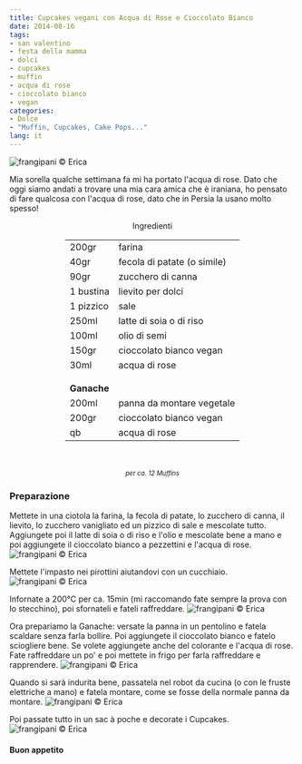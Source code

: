 ```yaml
---
title: Cupcakes vegani con Acqua di Rose e Cioccolato Bianco
date: 2014-08-16
tags:
- san valentino
- festa della mamma 
- dolci
- cupcakes
- muffin
- acqua di rose
- cioccolato bianco
- vegan
categories:
- Dolce
- "Muffin, Cupcakes, Cake Pops..."
lang: it
---
```

![](header.jpg "frangipani © Erica")

Mia sorella qualche settimana fa mi ha portato l'acqua di rose. Dato che oggi siamo andati a trovare una mia cara amica che è iraniana, ho pensato di fare qualcosa con l'acqua di rose, dato che in Persia la usano molto spesso!


<div id="wrapper" style="text-align: center">
  <div id="yourdiv" style="display: inline-block;">
    <div class="ingredients">
      <div class="ingredients-title">Ingredienti</div>
      <table>
        <tbody>
          <tr>
            <td>200gr</td>
            <td>farina</td>
          </tr>
          <tr>
            <td>40gr</td>
            <td>fecola di patate (o simile)</td>
          </tr>
          <tr>
            <td>90gr</td>
            <td>zucchero di canna</td>
          </tr>
          <tr>
            <td>1 bustina</td>
            <td>lievito per dolci</td>
          </tr>
          <tr>
            <td>1 pizzico</td>
            <td>sale</td>
          </tr>
          <tr>
            <td>250ml</td>
            <td>latte di soia o di riso</td>
          </tr>
          <tr>
            <td>100ml</td>
            <td>olio di semi</td>
          </tr>
          <tr>
            <td>150gr</td>
            <td>cioccolato bianco vegan</td>
          </tr>
          <tr>
            <td>30ml</td>
            <td>acqua di rose</td>
          </tr>
          <tr style="height: 15px;"></tr>
          <tr>          
            <td colspan="2"><b>Ganache</b></td>
          </tr>
          <tr>
            <td>200ml</td>
            <td>panna da montare vegetale</td>
          </tr>
          <tr>
            <td>200gr</td>
            <td>cioccolato bianco vegan</td>
          </tr>
          <tr>
            <td>qb</td>
            <td>acqua di rose</td>
          </tr>
        </tbody>
      </table>
      <br></br>
       <i class="pull-right" style="font-size: 80%;">per ca. 12 Muffins</i>
    </div>
  </div>
</div>


<h3>
  <font color="grey">
    <i class="fa fa-cogs"></i>
  </font> Preparazione
</h3>

Mettete in una ciotola la farina, la fecola di patate, lo zucchero di canna, il lievito, lo zucchero vanigliato ed un pizzico di sale e mescolate tutto.
Aggiungete poi il latte di soia o di riso e l'olio e mescolate bene a mano e poi aggiungete il cioccolato bianco a pezzettini e l'acqua di rose.
![](impasto.jpg "frangipani © Erica")

Mettete l'impasto nei pirottini aiutandovi con un cucchiaio. 
![](pirottini.jpg "frangipani © Erica")

Infornate a 200°C per ca. 15min (mi raccomando fate sempre la prova con lo stecchino), poi sfornateli e fateli raffreddare.
![](sfornati.jpg "frangipani © Erica")

Ora prepariamo la Ganache: versate la panna in un pentolino e fatela scaldare senza farla bollire. Poi aggiungete il cioccolato bianco e fatelo sciogliere bene. Se volete aggiungete anche del colorante e l'acqua di rose. Fate raffreddare un po' e poi mettete in frigo per farla raffreddare e rapprendere.
![](ganache1.jpg "frangipani © Erica")

Quando si sarà indurita bene, passatela nel robot da cucina (o con le fruste elettriche a mano) e fatela montare, come se fosse della normale panna da montare.
![](ganache2.jpg "frangipani © Erica")

Poi passate tutto in un sac à poche e decorate i Cupcakes.
![](risultato.jpg "frangipani © Erica")


<h4>Buon appetito
  <font color="red">
    <i class="fa fa-smile-o"></i>
  </font>
</h4>